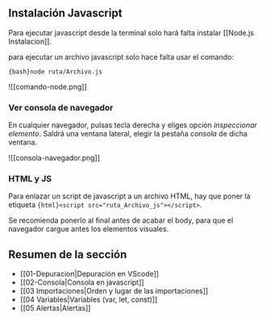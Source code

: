 ## Instalación Javascript

Para ejecutar javascript desde la terminal solo hará falta instalar [[Node.js Instalacion]].

para ejecutar un archivo javascript solo hace falta usar el comando:

`{bash}node ruta/Archivo.js` 

![[comando-node.png]]

### Ver consola de navegador

En cualquier navegador, pulsas tecla derecha y eliges opción *inspeccionar elemento*.
Saldrá una ventana lateral, elegir la pestaña _consola_ de dicha ventana.

![[consola-navegador.png]]

### HTML y JS

Para enlazar un script de javascript a un archivo HTML, hay que poner la etiqueta `{html}<script src="ruta_Archivo_js"></script>`.

Se recomienda ponerlo al final antes de acabar el body, para que el navegador cargue antes los elementos visuales.
## Resumen de la sección

- [[01-Depuracion|Depuración en VScode]] 
- [[02-Consola|Consola en javascript]]
- [[03 Importaciones|Orden y lugar de las importaciones]]
- [[04 Variables|Variables (var, let, const)]]
- [[05 Alertas|Alertas]]
